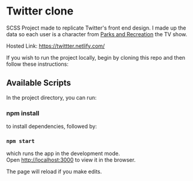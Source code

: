 # Twitter clone

SCSS Project made to replicate Twitter's front end design. I made up the data so each user is a character from [Parks and Recreation](https://www.imdb.com/title/tt1266020/) the TV show.

Hosted Link: https://twittter.netlify.com/

If you wish to run the project locally, begin by cloning this repo and then follow these instructions:

## Available Scripts

In the project directory, you can run:

### npm install

to install dependencies, followed by:

### `npm start`

which runs the app in the development mode.<br>
Open [http://localhost:3000](http://localhost:3000) to view it in the browser.

The page will reload if you make edits.<br>

